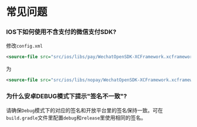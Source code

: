 # 常见问题



### IOS下如何使用不含支付的微信支付SDK?

修改`config.xml` 

```xml
<source-file src="src/ios/libs/pay/WechatOpenSDK-XCFramework.xcframework" framework="true" />
```

为

```xml
<source-file src="src/ios/libs/nopay/WechatOpenSDK-XCFramework.xcframework" framework="true" />
```



### 为什么安卓DEBUG模式下提示"签名不一致"?

请确保`Debug`模式下的对应的签名和开放平台里的签名保持一致。可在`build.gradle`文件里配置`debug`和`release`里使用相同的签名。
